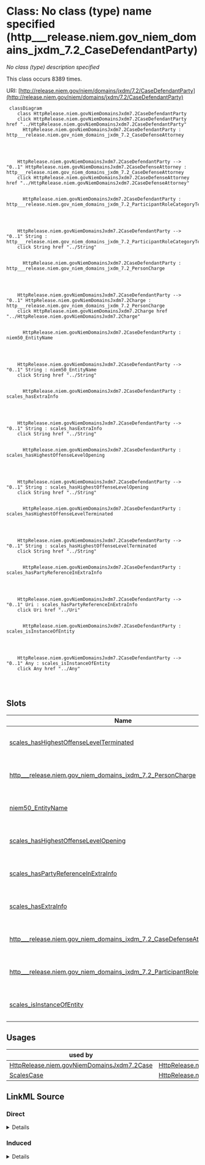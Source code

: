 

# Class: No class (type) name specified (http___release.niem.gov_niem_domains_jxdm_7.2_CaseDefendantParty)


_No class (type) description specified_






This class occurs 8389 times.


URI: [http://release.niem.gov/niem/domains/jxdm/7.2/CaseDefendantParty](http://release.niem.gov/niem/domains/jxdm/7.2/CaseDefendantParty)






```mermaid
 classDiagram
    class HttpRelease.niem.govNiemDomainsJxdm7.2CaseDefendantParty
    click HttpRelease.niem.govNiemDomainsJxdm7.2CaseDefendantParty href "../HttpRelease.niem.govNiemDomainsJxdm7.2CaseDefendantParty"
      HttpRelease.niem.govNiemDomainsJxdm7.2CaseDefendantParty : http___release.niem.gov_niem_domains_jxdm_7.2_CaseDefenseAttorney
        
          
    
    
    HttpRelease.niem.govNiemDomainsJxdm7.2CaseDefendantParty --> "0..1" HttpRelease.niem.govNiemDomainsJxdm7.2CaseDefenseAttorney : http___release.niem.gov_niem_domains_jxdm_7.2_CaseDefenseAttorney
    click HttpRelease.niem.govNiemDomainsJxdm7.2CaseDefenseAttorney href "../HttpRelease.niem.govNiemDomainsJxdm7.2CaseDefenseAttorney"

        
      HttpRelease.niem.govNiemDomainsJxdm7.2CaseDefendantParty : http___release.niem.gov_niem_domains_jxdm_7.2_ParticipantRoleCategoryText
        
          
    
    
    HttpRelease.niem.govNiemDomainsJxdm7.2CaseDefendantParty --> "0..1" String : http___release.niem.gov_niem_domains_jxdm_7.2_ParticipantRoleCategoryText
    click String href "../String"

        
      HttpRelease.niem.govNiemDomainsJxdm7.2CaseDefendantParty : http___release.niem.gov_niem_domains_jxdm_7.2_PersonCharge
        
          
    
    
    HttpRelease.niem.govNiemDomainsJxdm7.2CaseDefendantParty --> "0..1" HttpRelease.niem.govNiemDomainsJxdm7.2Charge : http___release.niem.gov_niem_domains_jxdm_7.2_PersonCharge
    click HttpRelease.niem.govNiemDomainsJxdm7.2Charge href "../HttpRelease.niem.govNiemDomainsJxdm7.2Charge"

        
      HttpRelease.niem.govNiemDomainsJxdm7.2CaseDefendantParty : niem50_EntityName
        
          
    
    
    HttpRelease.niem.govNiemDomainsJxdm7.2CaseDefendantParty --> "0..1" String : niem50_EntityName
    click String href "../String"

        
      HttpRelease.niem.govNiemDomainsJxdm7.2CaseDefendantParty : scales_hasExtraInfo
        
          
    
    
    HttpRelease.niem.govNiemDomainsJxdm7.2CaseDefendantParty --> "0..1" String : scales_hasExtraInfo
    click String href "../String"

        
      HttpRelease.niem.govNiemDomainsJxdm7.2CaseDefendantParty : scales_hasHighestOffenseLevelOpening
        
          
    
    
    HttpRelease.niem.govNiemDomainsJxdm7.2CaseDefendantParty --> "0..1" String : scales_hasHighestOffenseLevelOpening
    click String href "../String"

        
      HttpRelease.niem.govNiemDomainsJxdm7.2CaseDefendantParty : scales_hasHighestOffenseLevelTerminated
        
          
    
    
    HttpRelease.niem.govNiemDomainsJxdm7.2CaseDefendantParty --> "0..1" String : scales_hasHighestOffenseLevelTerminated
    click String href "../String"

        
      HttpRelease.niem.govNiemDomainsJxdm7.2CaseDefendantParty : scales_hasPartyReferenceInExtraInfo
        
          
    
    
    HttpRelease.niem.govNiemDomainsJxdm7.2CaseDefendantParty --> "0..1" Uri : scales_hasPartyReferenceInExtraInfo
    click Uri href "../Uri"

        
      HttpRelease.niem.govNiemDomainsJxdm7.2CaseDefendantParty : scales_isInstanceOfEntity
        
          
    
    
    HttpRelease.niem.govNiemDomainsJxdm7.2CaseDefendantParty --> "0..1" Any : scales_isInstanceOfEntity
    click Any href "../Any"

        
      
```




<!-- no inheritance hierarchy -->


## Slots

| Name | Cardinality and Range | Description | Inheritance | Occurrences |
| ---  | --- | --- | --- | --- |
| [scales_hasHighestOffenseLevelTerminated](../slots/scales_hasHighestOffenseLevelTerminated.md) | 0..1 <br/> [xsd:string](http://www.w3.org/2001/XMLSchema#string) | No slot (predicate) description specified <br/>  | direct | 1555 |
| [http___release.niem.gov_niem_domains_jxdm_7.2_PersonCharge](../slots/http___release.niem.gov_niem_domains_jxdm_7.2_PersonCharge.md) | 0..1 <br/> [HttpRelease.niem.govNiemDomainsJxdm7.2Charge](../classes/HttpRelease.niem.govNiemDomainsJxdm7.2Charge.md) | No slot (predicate) description specified <br/>  | direct | 6280 |
| [niem50_EntityName](../slots/niem50_EntityName.md) | 0..1 <br/> [xsd:string](http://www.w3.org/2001/XMLSchema#string) | No slot (predicate) description specified <br/>  | direct | 8389 |
| [scales_hasHighestOffenseLevelOpening](../slots/scales_hasHighestOffenseLevelOpening.md) | 0..1 <br/> [xsd:string](http://www.w3.org/2001/XMLSchema#string) | No slot (predicate) description specified <br/>  | direct | 3626 |
| [scales_hasPartyReferenceInExtraInfo](../slots/scales_hasPartyReferenceInExtraInfo.md) | 0..1 <br/> [xsd:anyURI](http://www.w3.org/2001/XMLSchema#anyURI) | No slot (predicate) description specified <br/>  | direct | 137 |
| [scales_hasExtraInfo](../slots/scales_hasExtraInfo.md) | 0..1 <br/> [xsd:string](http://www.w3.org/2001/XMLSchema#string) | No slot (predicate) description specified <br/>  | direct | 2660 |
| [http___release.niem.gov_niem_domains_jxdm_7.2_CaseDefenseAttorney](../slots/http___release.niem.gov_niem_domains_jxdm_7.2_CaseDefenseAttorney.md) | 0..1 <br/> [HttpRelease.niem.govNiemDomainsJxdm7.2CaseDefenseAttorney](../classes/HttpRelease.niem.govNiemDomainsJxdm7.2CaseDefenseAttorney.md) | No slot (predicate) description specified <br/>  | direct | 11050 |
| [http___release.niem.gov_niem_domains_jxdm_7.2_ParticipantRoleCategoryText](../slots/http___release.niem.gov_niem_domains_jxdm_7.2_ParticipantRoleCategoryText.md) | 0..1 <br/> [xsd:string](http://www.w3.org/2001/XMLSchema#string) | No slot (predicate) description specified <br/>  | direct | 8389 |
| [scales_isInstanceOfEntity](../slots/scales_isInstanceOfEntity.md) | 0..1 <br/> [HttpRelease.niem.govNiemDomainsJxdm7.2Judge](../classes/HttpRelease.niem.govNiemDomainsJxdm7.2Judge.md)&nbsp;or&nbsp;<br />[xsd:anyURI](http://www.w3.org/2001/XMLSchema#anyURI) | No slot (predicate) description specified <br/>  | direct | 1778 |





## Usages

| used by | used in | type | used |
| ---  | --- | --- | --- |
| [HttpRelease.niem.govNiemDomainsJxdm7.2Case](../classes/HttpRelease.niem.govNiemDomainsJxdm7.2Case.md) | [HttpRelease.niem.govNiemDomainsJxdm7.2CaseDefendantParty](../classes/HttpRelease.niem.govNiemDomainsJxdm7.2CaseDefendantParty.md) | range | [HttpRelease.niem.govNiemDomainsJxdm7.2CaseDefendantParty](../classes/HttpRelease.niem.govNiemDomainsJxdm7.2CaseDefendantParty.md) |
| [ScalesCase](../classes/ScalesCase.md) | [HttpRelease.niem.govNiemDomainsJxdm7.2CaseDefendantParty](../classes/HttpRelease.niem.govNiemDomainsJxdm7.2CaseDefendantParty.md) | range | [HttpRelease.niem.govNiemDomainsJxdm7.2CaseDefendantParty](../classes/HttpRelease.niem.govNiemDomainsJxdm7.2CaseDefendantParty.md) |











## LinkML Source

<!-- TODO: investigate https://stackoverflow.com/questions/37606292/how-to-create-tabbed-code-blocks-in-mkdocs-or-sphinx -->

### Direct

<details>

```yaml
name: http___release.niem.gov_niem_domains_jxdm_7.2_CaseDefendantParty
conforms_to: No schema conformance document specified
annotations:
  count:
    tag: count
    value: 8389
description: No class (type) description specified
title: No class (type) name specified
rank: 1000
slots:
- scales_hasHighestOffenseLevelTerminated
- http___release.niem.gov_niem_domains_jxdm_7.2_PersonCharge
- niem50_EntityName
- scales_hasHighestOffenseLevelOpening
- scales_hasPartyReferenceInExtraInfo
- scales_hasExtraInfo
- http___release.niem.gov_niem_domains_jxdm_7.2_CaseDefenseAttorney
- http___release.niem.gov_niem_domains_jxdm_7.2_ParticipantRoleCategoryText
- scales_isInstanceOfEntity
slot_usage:
  http___release.niem.gov_niem_domains_jxdm_7.2_CaseDefenseAttorney:
    name: http___release.niem.gov_niem_domains_jxdm_7.2_CaseDefenseAttorney
    annotations:
      http___release.niem.gov_niem_domains_jxdm_7.2_CaseDefenseAttorney:
        tag: http___release.niem.gov_niem_domains_jxdm_7.2_CaseDefenseAttorney
        value: 11050
  http___release.niem.gov_niem_domains_jxdm_7.2_ParticipantRoleCategoryText:
    name: http___release.niem.gov_niem_domains_jxdm_7.2_ParticipantRoleCategoryText
    annotations:
      string:
        tag: string
        value: 8389
  http___release.niem.gov_niem_domains_jxdm_7.2_PersonCharge:
    name: http___release.niem.gov_niem_domains_jxdm_7.2_PersonCharge
    annotations:
      http___release.niem.gov_niem_domains_jxdm_7.2_Charge:
        tag: http___release.niem.gov_niem_domains_jxdm_7.2_Charge
        value: 6280
  niem50_EntityName:
    name: niem50_EntityName
    annotations:
      string:
        tag: string
        value: 8389
  scales_hasExtraInfo:
    name: scales_hasExtraInfo
    annotations:
      string:
        tag: string
        value: 2660
  scales_hasHighestOffenseLevelOpening:
    name: scales_hasHighestOffenseLevelOpening
    annotations:
      string:
        tag: string
        value: 3626
  scales_hasHighestOffenseLevelTerminated:
    name: scales_hasHighestOffenseLevelTerminated
    annotations:
      string:
        tag: string
        value: 1555
  scales_hasPartyReferenceInExtraInfo:
    name: scales_hasPartyReferenceInExtraInfo
    annotations:
      uri:
        tag: uri
        value: 137
  scales_isInstanceOfEntity:
    name: scales_isInstanceOfEntity
    annotations:
      uri:
        tag: uri
        value: 1778
class_uri: http://release.niem.gov/niem/domains/jxdm/7.2/CaseDefendantParty

```
</details>

### Induced

<details>

```yaml
name: http___release.niem.gov_niem_domains_jxdm_7.2_CaseDefendantParty
conforms_to: No schema conformance document specified
annotations:
  count:
    tag: count
    value: 8389
description: No class (type) description specified
title: No class (type) name specified
rank: 1000
slot_usage:
  http___release.niem.gov_niem_domains_jxdm_7.2_CaseDefenseAttorney:
    name: http___release.niem.gov_niem_domains_jxdm_7.2_CaseDefenseAttorney
    annotations:
      http___release.niem.gov_niem_domains_jxdm_7.2_CaseDefenseAttorney:
        tag: http___release.niem.gov_niem_domains_jxdm_7.2_CaseDefenseAttorney
        value: 11050
  http___release.niem.gov_niem_domains_jxdm_7.2_ParticipantRoleCategoryText:
    name: http___release.niem.gov_niem_domains_jxdm_7.2_ParticipantRoleCategoryText
    annotations:
      string:
        tag: string
        value: 8389
  http___release.niem.gov_niem_domains_jxdm_7.2_PersonCharge:
    name: http___release.niem.gov_niem_domains_jxdm_7.2_PersonCharge
    annotations:
      http___release.niem.gov_niem_domains_jxdm_7.2_Charge:
        tag: http___release.niem.gov_niem_domains_jxdm_7.2_Charge
        value: 6280
  niem50_EntityName:
    name: niem50_EntityName
    annotations:
      string:
        tag: string
        value: 8389
  scales_hasExtraInfo:
    name: scales_hasExtraInfo
    annotations:
      string:
        tag: string
        value: 2660
  scales_hasHighestOffenseLevelOpening:
    name: scales_hasHighestOffenseLevelOpening
    annotations:
      string:
        tag: string
        value: 3626
  scales_hasHighestOffenseLevelTerminated:
    name: scales_hasHighestOffenseLevelTerminated
    annotations:
      string:
        tag: string
        value: 1555
  scales_hasPartyReferenceInExtraInfo:
    name: scales_hasPartyReferenceInExtraInfo
    annotations:
      uri:
        tag: uri
        value: 137
  scales_isInstanceOfEntity:
    name: scales_isInstanceOfEntity
    annotations:
      uri:
        tag: uri
        value: 1778
attributes:
  scales_hasHighestOffenseLevelTerminated:
    name: scales_hasHighestOffenseLevelTerminated
    annotations:
      string:
        tag: string
        value: 1555
    description: No slot (predicate) description specified
    examples:
    - object:
        example_object: Felony
        example_object_type: string
        example_predicate: scales:hasHighestOffenseLevelTerminated
        example_subject: scales:/Agent/casd;;3:17-cr-00001_a0
        example_subject_type: http___release.niem.gov_niem_domains_jxdm_7.2_CaseDefendantParty
    from_schema: scales-kg
    rank: 1000
    slot_uri: scales:hasHighestOffenseLevelTerminated
    alias: scales_hasHighestOffenseLevelTerminated
    owner: http___release.niem.gov_niem_domains_jxdm_7.2_CaseDefendantParty
    domain_of:
    - http___release.niem.gov_niem_domains_jxdm_7.2_CaseDefendantParty
    range: string
  http___release.niem.gov_niem_domains_jxdm_7.2_PersonCharge:
    name: http___release.niem.gov_niem_domains_jxdm_7.2_PersonCharge
    annotations:
      http___release.niem.gov_niem_domains_jxdm_7.2_Charge:
        tag: http___release.niem.gov_niem_domains_jxdm_7.2_Charge
        value: 6280
    description: No slot (predicate) description specified
    examples:
    - object:
        example_object: scales:/Charge/casd;;3:17-cr-00001_c0-1
        example_object_type: http___release.niem.gov_niem_domains_jxdm_7.2_Charge
        example_predicate: http://release.niem.gov/niem/domains/jxdm/7.2/PersonCharge
        example_subject: scales:/Agent/casd;;3:17-cr-00001_a0
        example_subject_type: http___release.niem.gov_niem_domains_jxdm_7.2_CaseDefendantParty
    from_schema: scales-kg
    rank: 1000
    slot_uri: http://release.niem.gov/niem/domains/jxdm/7.2/PersonCharge
    alias: http___release.niem.gov_niem_domains_jxdm_7.2_PersonCharge
    owner: http___release.niem.gov_niem_domains_jxdm_7.2_CaseDefendantParty
    domain_of:
    - http___release.niem.gov_niem_domains_jxdm_7.2_CaseDefendantParty
    range: http___release.niem.gov_niem_domains_jxdm_7.2_Charge
  niem50_EntityName:
    name: niem50_EntityName
    annotations:
      string:
        tag: string
        value: 8389
    description: No slot (predicate) description specified
    examples:
    - object:
        example_object: SCALES-Party-Hash-A832763C1FE77A32B6DE912B9C77F80C
        example_object_type: string
        example_predicate: niem50:EntityName
        example_subject: scales:/Agent/casd;;3:16-cv-01644_a0
        example_subject_type: http___release.niem.gov_niem_domains_jxdm_7.2_CaseInitiatingParty
    - object:
        example_object: USA
        example_object_type: string
        example_predicate: niem50:EntityName
        example_subject: scales:/Agent/casd;;3:16-cv-01644_a1
        example_subject_type: http___release.niem.gov_niem_domains_jxdm_7.2_CaseDefendantParty
    - object:
        example_object: Revolar, Inc.
        example_object_type: string
        example_predicate: niem50:EntityName
        example_subject: scales:/Agent/casd;;3:16-cv-01645_a3
        example_subject_type: scales_Party
    from_schema: scales-kg
    rank: 1000
    slot_uri: niem50:EntityName
    alias: niem50_EntityName
    owner: http___release.niem.gov_niem_domains_jxdm_7.2_CaseDefendantParty
    domain_of:
    - http___release.niem.gov_niem_domains_jxdm_7.2_CaseDefendantParty
    - http___release.niem.gov_niem_domains_jxdm_7.2_CaseInitiatingParty
    - scales_Party
    range: string
  scales_hasHighestOffenseLevelOpening:
    name: scales_hasHighestOffenseLevelOpening
    annotations:
      string:
        tag: string
        value: 3626
    description: No slot (predicate) description specified
    examples:
    - object:
        example_object: Felony
        example_object_type: string
        example_predicate: scales:hasHighestOffenseLevelOpening
        example_subject: scales:/Agent/casd;;3:17-cr-00002_a0
        example_subject_type: http___release.niem.gov_niem_domains_jxdm_7.2_CaseDefendantParty
    from_schema: scales-kg
    rank: 1000
    slot_uri: scales:hasHighestOffenseLevelOpening
    alias: scales_hasHighestOffenseLevelOpening
    owner: http___release.niem.gov_niem_domains_jxdm_7.2_CaseDefendantParty
    domain_of:
    - http___release.niem.gov_niem_domains_jxdm_7.2_CaseDefendantParty
    range: string
  scales_hasPartyReferenceInExtraInfo:
    name: scales_hasPartyReferenceInExtraInfo
    annotations:
      uri:
        tag: uri
        value: 137
    description: No slot (predicate) description specified
    examples:
    - object:
        example_object: scales:/PartyEntity/SPID-INDUSTRY-ST-010-000002068
        example_object_type: uri
        example_predicate: scales:hasPartyReferenceInExtraInfo
        example_subject: scales:/Agent/casd;;3:16-cv-01667_a1
        example_subject_type: http___release.niem.gov_niem_domains_jxdm_7.2_CaseDefendantParty
    - object:
        example_object: scales:/PartyEntity/SPID-INDUSTRY-ST-016-000023681
        example_object_type: uri
        example_predicate: scales:hasPartyReferenceInExtraInfo
        example_subject: scales:/Agent/casd;;3:16-cv-01713_a0
        example_subject_type: http___release.niem.gov_niem_domains_jxdm_7.2_CaseInitiatingParty
    from_schema: scales-kg
    rank: 1000
    slot_uri: scales:hasPartyReferenceInExtraInfo
    alias: scales_hasPartyReferenceInExtraInfo
    owner: http___release.niem.gov_niem_domains_jxdm_7.2_CaseDefendantParty
    domain_of:
    - http___release.niem.gov_niem_domains_jxdm_7.2_CaseDefendantParty
    - http___release.niem.gov_niem_domains_jxdm_7.2_CaseInitiatingParty
    range: uri
  scales_hasExtraInfo:
    name: scales_hasExtraInfo
    annotations:
      string:
        tag: string
        value: 2660
    description: No slot (predicate) description specified
    examples:
    - object:
        example_object: a Delaware limited liability company
        example_object_type: string
        example_predicate: scales:hasExtraInfo
        example_subject: scales:/Agent/casd;;3:16-cv-01645_a0
        example_subject_type: http___release.niem.gov_niem_domains_jxdm_7.2_CaseInitiatingParty
    - object:
        example_object: a Delaware corporation
        example_object_type: string
        example_predicate: scales:hasExtraInfo
        example_subject: scales:/Agent/casd;;3:16-cv-01645_a1
        example_subject_type: http___release.niem.gov_niem_domains_jxdm_7.2_CaseDefendantParty
    - object:
        example_object: a Delaware corporation
        example_object_type: string
        example_predicate: scales:hasExtraInfo
        example_subject: scales:/Agent/casd;;3:16-cv-01645_a3
        example_subject_type: scales_Party
    from_schema: scales-kg
    rank: 1000
    slot_uri: scales:hasExtraInfo
    alias: scales_hasExtraInfo
    owner: http___release.niem.gov_niem_domains_jxdm_7.2_CaseDefendantParty
    domain_of:
    - http___release.niem.gov_niem_domains_jxdm_7.2_CaseDefendantParty
    - http___release.niem.gov_niem_domains_jxdm_7.2_CaseInitiatingParty
    - scales_Party
    range: string
  http___release.niem.gov_niem_domains_jxdm_7.2_CaseDefenseAttorney:
    name: http___release.niem.gov_niem_domains_jxdm_7.2_CaseDefenseAttorney
    annotations:
      http___release.niem.gov_niem_domains_jxdm_7.2_CaseDefenseAttorney:
        tag: http___release.niem.gov_niem_domains_jxdm_7.2_CaseDefenseAttorney
        value: 11050
    description: No slot (predicate) description specified
    examples:
    - object:
        example_object: scales:/Agent/casd;;3:16-cv-01644_a5
        example_object_type: http___release.niem.gov_niem_domains_jxdm_7.2_CaseDefenseAttorney
        example_predicate: http://release.niem.gov/niem/domains/jxdm/7.2/CaseDefenseAttorney
        example_subject: scales:/Agent/casd;;3:16-cv-01644_a1
        example_subject_type: http___release.niem.gov_niem_domains_jxdm_7.2_CaseDefendantParty
    from_schema: scales-kg
    rank: 1000
    slot_uri: http://release.niem.gov/niem/domains/jxdm/7.2/CaseDefenseAttorney
    alias: http___release.niem.gov_niem_domains_jxdm_7.2_CaseDefenseAttorney
    owner: http___release.niem.gov_niem_domains_jxdm_7.2_CaseDefendantParty
    domain_of:
    - http___release.niem.gov_niem_domains_jxdm_7.2_CaseDefendantParty
    range: http___release.niem.gov_niem_domains_jxdm_7.2_CaseDefenseAttorney
  http___release.niem.gov_niem_domains_jxdm_7.2_ParticipantRoleCategoryText:
    name: http___release.niem.gov_niem_domains_jxdm_7.2_ParticipantRoleCategoryText
    annotations:
      string:
        tag: string
        value: 8389
    description: No slot (predicate) description specified
    examples:
    - object:
        example_object: Petitioner
        example_object_type: string
        example_predicate: http://release.niem.gov/niem/domains/jxdm/7.2/ParticipantRoleCategoryText
        example_subject: scales:/Agent/casd;;3:16-cv-01644_a0
        example_subject_type: http___release.niem.gov_niem_domains_jxdm_7.2_CaseInitiatingParty
    - object:
        example_object: Respondent
        example_object_type: string
        example_predicate: http://release.niem.gov/niem/domains/jxdm/7.2/ParticipantRoleCategoryText
        example_subject: scales:/Agent/casd;;3:16-cv-01644_a1
        example_subject_type: http___release.niem.gov_niem_domains_jxdm_7.2_CaseDefendantParty
    - object:
        example_object: Counter Claimant
        example_object_type: string
        example_predicate: http://release.niem.gov/niem/domains/jxdm/7.2/ParticipantRoleCategoryText
        example_subject: scales:/Agent/casd;;3:16-cv-01645_a3
        example_subject_type: scales_Party
    from_schema: scales-kg
    rank: 1000
    slot_uri: http://release.niem.gov/niem/domains/jxdm/7.2/ParticipantRoleCategoryText
    alias: http___release.niem.gov_niem_domains_jxdm_7.2_ParticipantRoleCategoryText
    owner: http___release.niem.gov_niem_domains_jxdm_7.2_CaseDefendantParty
    domain_of:
    - http___release.niem.gov_niem_domains_jxdm_7.2_CaseDefendantParty
    - http___release.niem.gov_niem_domains_jxdm_7.2_CaseInitiatingParty
    - scales_Party
    range: string
  scales_isInstanceOfEntity:
    name: scales_isInstanceOfEntity
    annotations:
      uri:
        tag: uri
        value: 1778
    description: No slot (predicate) description specified
    examples:
    - object:
        example_object: scales:/PartyEntity/SPID-GOVERNMENT-ST-025-000001969
        example_object_type: uri
        example_predicate: scales:isInstanceOfEntity
        example_subject: scales:/Agent/casd;;3:16-cv-01644_a1
        example_subject_type: http___release.niem.gov_niem_domains_jxdm_7.2_CaseDefendantParty
    - object:
        example_object: scales:/JudgeEntity/SJ002053
        example_object_type: http___release.niem.gov_niem_domains_jxdm_7.2_Judge
        example_predicate: scales:isInstanceOfEntity
        example_subject: scales:/Agent/casd;;3:17-cr-03540_a2
        example_subject_type: None
    - object:
        example_object: scales:/PartyEntity/SPID-INDUSTRY-ST-020-000011105
        example_object_type: uri
        example_predicate: scales:isInstanceOfEntity
        example_subject: scales:/Agent/casd;;3:16-cv-01645_a0
        example_subject_type: http___release.niem.gov_niem_domains_jxdm_7.2_CaseInitiatingParty
    - object:
        example_object: scales:/PartyEntity/SPID-INDUSTRY-ST-008-000022280
        example_object_type: uri
        example_predicate: scales:isInstanceOfEntity
        example_subject: scales:/Agent/casd;;3:16-cv-01645_a3
        example_subject_type: scales_Party
    from_schema: scales-kg
    rank: 1000
    slot_uri: scales:isInstanceOfEntity
    alias: scales_isInstanceOfEntity
    owner: http___release.niem.gov_niem_domains_jxdm_7.2_CaseDefendantParty
    domain_of:
    - http___release.niem.gov_niem_domains_jxdm_7.2_CaseDefendantParty
    - http___release.niem.gov_niem_domains_jxdm_7.2_CaseInitiatingParty
    - scales_Party
    range: Any
    any_of:
    - range: http___release.niem.gov_niem_domains_jxdm_7.2_Judge
    - range: uri
class_uri: http://release.niem.gov/niem/domains/jxdm/7.2/CaseDefendantParty

```
</details>